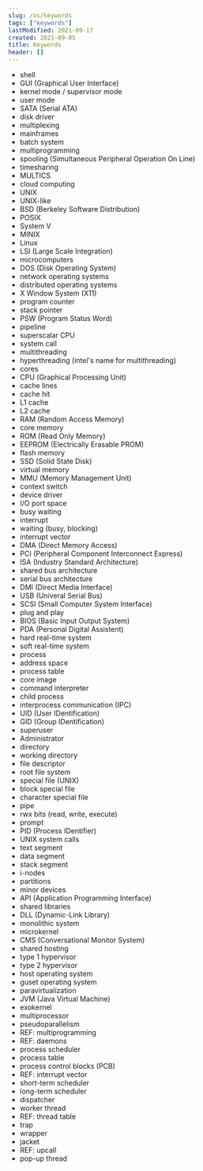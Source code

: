 ```yaml
---
slug: /os/keywords
tags: ["keywords"]
lastModified: 2021-09-17
created: 2021-09-05
title: Keywords
header: []
---
```


- shell
- GUI (Graphical User Interface)
- kernel mode / supervisor mode
- user mode
- SATA (Serial ATA)
- disk driver
- multiplexing
- mainframes
- batch system
- multiprogramming
- spooling (Simultaneous Peripheral Operation On Line)
- timesharing
- MULTICS
- cloud computing
- UNIX
- UNIX-like
- BSD (Berkeley Software Distribution)
- POSIX
- System V
- MINIX
- Linux
- LSI (Large Scale Integration)
- microcomputers
- DOS (Disk Operating System)
- network operating systems
- distributed operating systems
- X Window System (X11)
- program counter
- stack pointer
- PSW (Program Status Word)
- pipeline
- superscalar CPU
- system call
- multithreading
- hyperthreading (intel's name for multithreading)
- cores
- CPU (Graphical Processing Unit)
- cache lines
- cache hit
- L1 cache
- L2 cache
- RAM (Random Access Memory)
- core memory
- ROM (Read Only Memory)
- EEPROM (Electrically Erasable PROM)
- flash memory
- SSD (Solid State Disk)
- virtual memory
- MMU (Memory Management Unit)
- context switch
- device driver
- I/O port space
- busy waiting
- interrupt
- waiting (busy, blocking)
- interrupt vector
- DMA (Direct Memory Access)
- PCI (Peripheral Component Interconnect Express)
- ISA (Industry Standard Architecture)
- shared bus architecture
- serial bus architecture
- DMI (Direct Media Interface)
- USB (Univeral Serial Bus)
- SCSI (Small Computer System Interface)
- plug and play
- BIOS (Basic Input Output System)
- PDA (Personal Digital Assistent)
- hard real-time system
- soft real-time system
- process
- address space
- process table
- core image
- command interpreter
- child process
- interprocess communication (IPC)
- UID (User IDentification)
- GID (Group IDentification)
- superuser
- Administrator
- directory
- working directory
- file descriptor
- root file system
- special file (UNIX)
- block special file
- character special file
- pipe
- rwx bits (read, write, execute)
- prompt
- PID (Process IDentifier)
- UNIX system calls
- text segment
- data segment
- stack segment
- i-nodes
- partitions
- minor devices
- API (Application Programming Interface)
- shared libraries
- DLL (Dynamic-Link Library)
- monolithic system
- microkernel
- CMS (Conversational Monitor System)
- shared hosting
- type 1 hypervisor
- type 2 hypervisor
- host operating system
- guset operating system
- paravirtualization
- JVM (Java Virtual Machine)
- exokernel
- multiprocessor
- pseudoparallelism
- REF: multiprogramming
- REF: daemons
- process scheduler
- process table
- process control blocks (PCB)
- REF: interrupt vector
- short-term scheduler
- long-term scheduler
- dispatcher
- worker thread
- REF: thread table
- trap
- wrapper
- jacket
- REF: upcall
- pop-up thread

